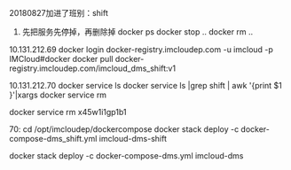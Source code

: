 20180827加进了班别：shift


1. 先把服务先停掉，再删除掉
    docker ps
    docker stop ..
    docker rm ..



10.131.212.69
docker login docker-registry.imcloudep.com -u imcloud -p IMCloud#docker
docker pull docker-registry.imcloudep.com/imcloud_dms_shift:v1

10.131.212.70
docker service ls
docker service ls |grep shift | awk '{print $1 }'|xargs docker service rm

docker service rm x45w1i1gp1b1

70:
cd /opt/imcloudep/dockercompose
docker stack deploy -c  docker-compose-dms_shift.yml imcloud-dms-shift


docker stack deploy -c  docker-compose-dms.yml imcloud-dms